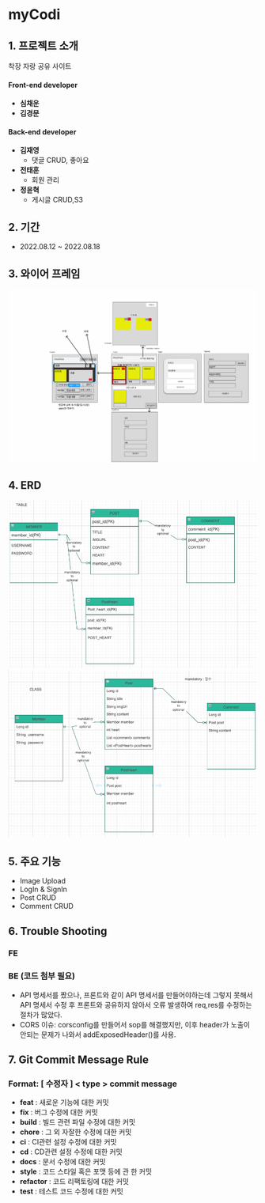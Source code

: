 # myCodi
## 1. 프로젝트 소개
착장 자랑 공유 사이트 

#### Front-end developer
- **심채운**
- **김경문**
#### Back-end developer
- **김재영**
  * 댓글 CRUD, 좋아요
- **전태훈**
  * 회원 관리
- **정윤혁**
  * 게시글 CRUD,S3

## 2. 기간
- 2022.08.12 ~ 2022.08.18

## 3. 와이어 프레임

![](wireFrame.png)
## 4. ERD
![](table.png)![](class.png)


## 5. 주요 기능
-  Image Upload
-  LogIn & SignIn
-  Post CRUD
-  Comment CRUD


## 6. Trouble Shooting
### FE

### BE (코드 첨부 필요)
- API 명세서를 짰으나, 프론트와 같이 API 명세서를 만들어야하는데 그렇지 못해서  API 명세서 수정 후 프론트와 공유하지 않아서 오류 발생하여 req,res를 수정하는 절차가 많았다.
- CORS 이슈: corsconfig를 만들어서 sop를 해결했지만, 이후 header가 노출이 안되는 문제가 나와서 addExposedHeader()를 사용.




## 7. Git Commit Message Rule

### **Format: [ 수정자 ] < type > commit message**

- **feat** : 새로운 기능에 대한 커밋
- **fix** : 버그 수정에 대한 커밋
- **build** : 빌드 관련 파일 수정에 대한 커밋
- **chore** : 그 외 자잘한 수정에 대한 커밋
- **ci** : CI관련 설정 수정에 대한 커밋
- **cd** : CD관련 설정 수정에 대한 커밋
- **docs** : 문서 수정에 대한 커밋
- **style** : 코드 스타일 혹은 포맷 등에 관 한 커밋
- **refactor** : 코드 리팩토링에 대한 커밋
- **test** : 테스트 코드 수정에 대한 커밋